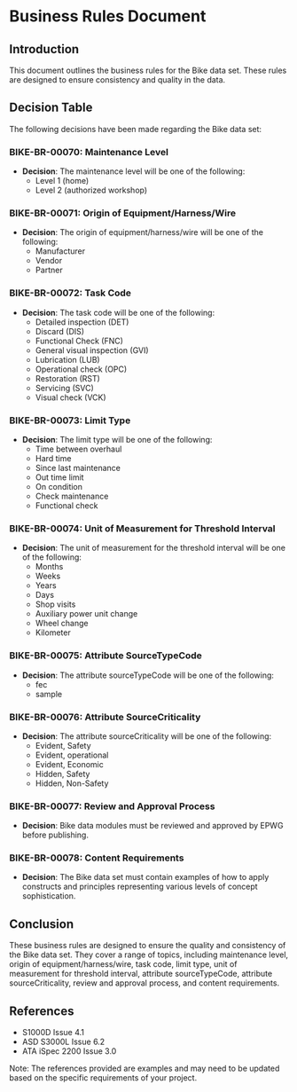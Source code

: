 Business Rules Document
=======================

## Introduction

This document outlines the business rules for the Bike data set. These rules are designed to ensure consistency and quality in the data.

## Decision Table

The following decisions have been made regarding the Bike data set:

### BIKE-BR-00070: Maintenance Level

* **Decision**: The maintenance level will be one of the following:
	+ Level 1 (home)
	+ Level 2 (authorized workshop)

### BIKE-BR-00071: Origin of Equipment/Harness/Wire

* **Decision**: The origin of equipment/harness/wire will be one of the following:
	+ Manufacturer
	+ Vendor
	+ Partner

### BIKE-BR-00072: Task Code

* **Decision**: The task code will be one of the following:
	+ Detailed inspection (DET)
	+ Discard (DIS)
	+ Functional Check (FNC)
	+ General visual inspection (GVI)
	+ Lubrication (LUB)
	+ Operational check (OPC)
	+ Restoration (RST)
	+ Servicing (SVC)
	+ Visual check (VCK)

### BIKE-BR-00073: Limit Type

* **Decision**: The limit type will be one of the following:
	+ Time between overhaul
	+ Hard time
	+ Since last maintenance
	+ Out time limit
	+ On condition
	+ Check maintenance
	+ Functional check

### BIKE-BR-00074: Unit of Measurement for Threshold Interval

* **Decision**: The unit of measurement for the threshold interval will be one of the following:
	+ Months
	+ Weeks
	+ Years
	+ Days
	+ Shop visits
	+ Auxiliary power unit change
	+ Wheel change
	+ Kilometer

### BIKE-BR-00075: Attribute SourceTypeCode

* **Decision**: The attribute sourceTypeCode will be one of the following:
	+ fec
	+ sample

### BIKE-BR-00076: Attribute SourceCriticality

* **Decision**: The attribute sourceCriticality will be one of the following:
	+ Evident, Safety
	+ Evident, operational
	+ Evident, Economic
	+ Hidden, Safety
	+ Hidden, Non-Safety

### BIKE-BR-00077: Review and Approval Process

* **Decision**: Bike data modules must be reviewed and approved by EPWG before publishing.

### BIKE-BR-00078: Content Requirements

* **Decision**: The Bike data set must contain examples of how to apply constructs and principles representing various levels of concept sophistication.

## Conclusion

These business rules are designed to ensure the quality and consistency of the Bike data set. They cover a range of topics, including maintenance level, origin of equipment/harness/wire, task code, limit type, unit of measurement for threshold interval, attribute sourceTypeCode, attribute sourceCriticality, review and approval process, and content requirements.

## References

* S1000D Issue 4.1
* ASD S3000L Issue 6.2
* ATA iSpec 2200 Issue 3.0

Note: The references provided are examples and may need to be updated based on the specific requirements of your project.